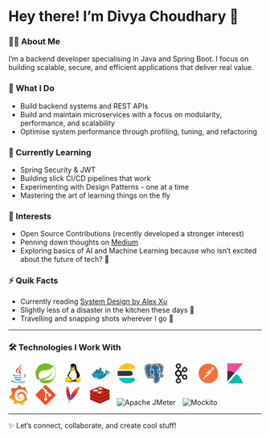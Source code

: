 # Hey there! I’m Divya Choudhary 👋

### 👩‍💻 About Me 
I’m a backend developer specialising in Java and Spring Boot. I focus on building scalable, secure, and efficient applications that deliver real value.

### 💼 What I Do  
- Build backend systems and REST APIs  
- Build and maintain microservices with a focus on modularity, performance, and scalability  
- Optimise system performance through profiling, tuning, and refactoring    

### 🌱 Currently Learning  
- Spring Security & JWT  
- Building slick CI/CD pipelines that work  
- Experimenting with Design Patterns - one at a time
- Mastering the art of learning things on the fly

### 🎯 Interests  
- Open Source Contributions (recently developed a stronger interest)   
- Penning down thoughts on [Medium](https://medium.com/@divyaa.choudharyy0428) 
- Exploring basics of AI and Machine Learning because who isn’t excited about the future of tech? 🚀 

### ⚡ Quik Facts  
- Currently reading [System Design by Alex Xu](https://www.amazon.com/System-Design-Interview-insiders-Second/dp/B08CMF2CQF) 
- Slightly less of a disaster in the kitchen these days 🍳  
- Travelling and snapping shots wherever I go 📸

---

### 🛠️ Technologies I Work With

<p>
  <img src="https://raw.githubusercontent.com/devicons/devicon/master/icons/java/java-original.svg" alt="Java" width="40" height="40" style="margin-right:10px;" />
  <img src="https://raw.githubusercontent.com/devicons/devicon/master/icons/spring/spring-original.svg" alt="Spring Boot" width="40" height="40" style="margin-right:10px;" />
  <img src="https://raw.githubusercontent.com/devicons/devicon/master/icons/linux/linux-original.svg" alt="Linux" width="40" height="40" style="margin-right:10px;" />
  <img src="https://raw.githubusercontent.com/devicons/devicon/master/icons/docker/docker-original.svg" alt="Docker" width="40" height="40" style="margin-right:10px;" />
  <img src="https://raw.githubusercontent.com/devicons/devicon/master/icons/elasticsearch/elasticsearch-original.svg" alt="Elasticsearch" width="40" height="40" style="margin-right:10px;" />
  <img src="https://raw.githubusercontent.com/devicons/devicon/master/icons/postgresql/postgresql-original.svg" alt="PostgreSQL" width="40" height="40" style="margin-right:10px;" />
  <img src="https://raw.githubusercontent.com/devicons/devicon/master/icons/apachekafka/apachekafka-original.svg" alt="Kafka" width="40" height="40" style="margin-right:10px;" />
  <img src="https://raw.githubusercontent.com/devicons/devicon/master/icons/postman/postman-original.svg" alt="Postman" width="40" height="40" style="margin-right:10px;" />
  <img src="https://raw.githubusercontent.com/devicons/devicon/master/icons/kibana/kibana-original.svg" alt="Kibana" width="40" height="40" style="margin-right:10px;" />
  <img src="https://raw.githubusercontent.com/devicons/devicon/master/icons/grafana/grafana-original.svg" alt="Grafana" width="40" height="40" style="margin-right:10px;" />
  <img src="https://raw.githubusercontent.com/devicons/devicon/master/icons/git/git-original.svg" alt="Git" width="40" height="40" style="margin-right:10px;" />
  <img src="https://raw.githubusercontent.com/devicons/devicon/master/icons/maven/maven-original.svg" alt="Maven" width="40" height="40" style="margin-right:10px;" />
  <img src="https://raw.githubusercontent.com/devicons/devicon/master/icons/redis/redis-original.svg" alt="Redis" width="40" height="40" style="margin-right:10px;" />
  <img src="https://jmeter.apache.org/images/jmeter_square.svg" alt="Apache JMeter" width="40" height="40" style="margin-right:10px;" />
  <img src="https://miro.medium.com/v2/resize:fit:640/format:webp/1*3NDVbzYlOTLyRSrpay9uYw.png" alt="Mockito" width="40" height="40" style="margin-right:10px;" />
</p>


---

✨ Let’s connect, collaborate, and create cool stuff!
